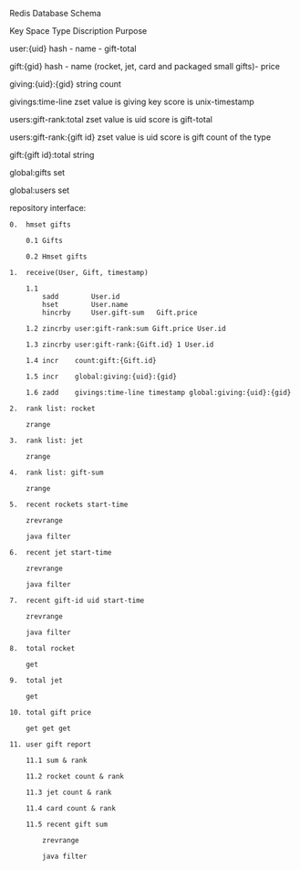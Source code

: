 Redis Database Schema

Key Space					Type			Discription				Purpose

user:{uid}					hash			- name
											- gift-total
											
gift:{gid}					hash			- name
(rocket, jet, card and packaged small gifts)- price
									
giving:{uid}:{gid}			string			count
											
									
givings:time-line			zset			value is giving key
											score is unix-timestamp
									
users:gift-rank:total		zset			value is uid
											score is gift-total
									
users:gift-rank:{gift id}	zset			value is uid
											score is gift count of the type
											
gift:{gift id}:total		string			


global:gifts				set


global:users				set


repository interface:

	0.	hmset gifts
	
		0.1 Gifts
		
		0.2 Hmset gifts

	1. 	receive(User, Gift, timestamp)

		1.1 
			sadd		User.id
			hset 		User.name
			hincrby 	User.gift-sum	Gift.price
		
		1.2 zincrby user:gift-rank:sum Gift.price User.id
		
		1.3 zincrby user:gift-rank:{Gift.id} 1 User.id
		
		1.4 incr	count:gift:{Gift.id}
		
		1.5 incr	global:giving:{uid}:{gid}
		
		1.6 zadd	givings:time-line timestamp global:giving:{uid}:{gid}
		
	2.	rank list: rocket
	
		zrange
		
	3.	rank list: jet
	
		zrange
		
	4.	rank list: gift-sum
	
		zrange 
		
	5.	recent rockets start-time
	
		zrevrange 
		
		java filter
		
	6.	recent jet start-time
	
		zrevrange
		
		java filter
		
	7.	recent gift-id uid start-time
	
		zrevrange
		
		java filter
		
	8.	total rocket
	
		get
		
	9.	total jet
	
		get

	10. total gift price
	
		get get get 
			
	11.	user gift report
	
		11.1 sum & rank
		
		11.2 rocket count & rank
		
		11.3 jet count & rank
		
		11.4 card count & rank
		
		11.5 recent gift sum 
		
			zrevrange
			
			java filter
	
		


